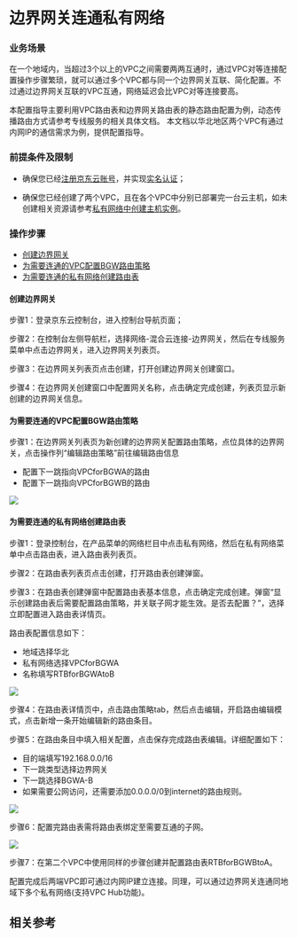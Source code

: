 # 边界网关连通私有网络

### 业务场景

在一个地域内，当超过3个以上的VPC之间需要两两互通时，通过VPC对等连接配置操作步骤繁琐，就可以通过多个VPC都与同一个边界网关互联、简化配置。不过通过边界网关互联的VPC互通，网络延迟会比VPC对等连接要高。

本配置指导主要利用VPC路由表和边界网关路由表的静态路由配置为例，动态传播路由方式请参考专线服务的相关具体文档。
本文档以华北地区两个VPC有通过内网IP的通信需求为例，提供配置指导。

### 前提条件及限制 

- 确保您已经[注册京东云账号](https://user.jdcloud.com/register?returnUrl=https%3A%2F%2Fwww.jdcloud.com%2F)，并实现[实名认证](https://realname.jdcloud.com/account/verify)；

- 确保您已经创建了两个VPC，且在各个VPC中分别已部署完一台云主机，如未创建相关资源请参考[私有网络中创建主机实例](https://docs.jdcloud.com/cn/virtual-private-cloud/create-virtual-machine-instance-in-vpc)。

### 操作步骤

- [创建边界网关](border-gateway-connects-vpc#user-content-1)
- [为需要连通的VPC配置BGW路由策略](border-gateway-connects-vpc#user-content-2)
- [为需要连通的私有网络创建路由表](border-gateway-connects-vpc#user-content-3)

#### 创建边界网关

<div id="user-content-1"> </div>

步骤1：登录京东云控制台，进入控制台导航页面；

步骤2：在控制台左侧导航栏，选择网络-混合云连接-边界网关，然后在专线服务菜单中点击边界网关，进入边界网关列表页。

步骤3：在边界网关列表页点击创建，打开创建边界网关创建窗口。

步骤4：在边界网关创建窗口中配置网关名称，点击确定完成创建，列表页显示新创建的边界网关信息。


#### 为需要连通的VPC配置BGW路由策略

<div id="user-content-2"> </div>

步骤1：在边界网关列表页为新创建的边界网关配置路由策略，点位具体的边界网关，点击操作列“编辑路由策略”前往编辑路由信息

- 配置下一跳指向VPCforBGWA的路由
- 配置下一跳指向VPCforBGWB的路由

![](/image/Networking/Virtual-Private-Cloud/Getting-Started/Border-Gateway-Connects-VPC/Step3-1.png)

#### 为需要连通的私有网络创建路由表

<div id="user-content-3"> </div>

步骤1：登录控制台，在产品菜单的网络栏目中点击私有网络，然后在私有网络菜单中点击路由表，进入路由表列表页。

步骤2：在路由表列表页点击创建，打开路由表创建弹窗。

步骤3：在路由表创建弹窗中配置路由表基本信息，点击确定完成创建。弹窗“显示创建路由表后需要配置路由策略，并关联子网才能生效。是否去配置？”，选择立即配置进入路由表详情页。

路由表配置信息如下：

- 地域选择华北
- 私有网络选择VPCforBGWA
- 名称填写RTBforBGWAtoB

![](/image/Networking/Virtual-Private-Cloud/Getting-Started/Border-Gateway-Connects-VPC/Step4-1.png) 

步骤4：在路由表详情页中，点击路由策略tab，然后点击编辑，开启路由编辑模式，点击新增一条开始编辑新的路由条目。

步骤5：在路由条目中填入相关配置，点击保存完成路由表编辑。详细配置如下：

- 目的端填写192.168.0.0/16
- 下一跳类型选择边界网关
- 下一跳选择BGWA-B
- 如果需要公网访问，还需要添加0.0.0.0/0到internet的路由规则。

![](/image/Networking/Virtual-Private-Cloud/Getting-Started/Border-Gateway-Connects-VPC/Step4-2.png)

步骤6：配置完路由表需将路由表绑定至需要互通的子网。

![](/image/Networking/Virtual-Private-Cloud/Getting-Started/Border-Gateway-Connects-VPC/Step4-3.png) 

步骤7：在第二个VPC中使用同样的步骤创建并配置路由表RTBforBGWBtoA。

配置完成后两端VPC即可通过内网IP建立连接。同理，可以通过边界网关连通同地域下多个私有网络(支持VPC Hub功能)。

## 相关参考

